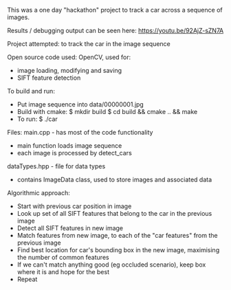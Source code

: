 This was a one day "hackathon" project to track a car across a sequence of images.

Results / debugging output can be seen here: https://youtu.be/92AjZ-sZN7A

Project attempted: to track the car in the image sequence

Open source code used: OpenCV, used for:
* image loading, modifying and saving
* SIFT feature detection

To build and run:
* Put image sequence into data/00000001.jpg
* Build with cmake:
$ mkdir build
$ cd build && cmake .. && make
* To run:
$ ./car

Files:
main.cpp - has most of the code functionality
* main function loads image sequence
* each image is processed by detect_cars

dataTypes.hpp - file for data types
* contains ImageData class, used to store images and associated data

Algorithmic approach:
* Start with previous car position in image
* Look up set of all SIFT features that belong to the car in the previous image
* Detect all SIFT features in new image
* Match features from new image, to each of the "car features" from the previous image
* Find best location for car's bounding box in the new image, maximising the number of common features
* If we can't match anything good (eg occluded scenario), keep box where it is and hope for the best
* Repeat
